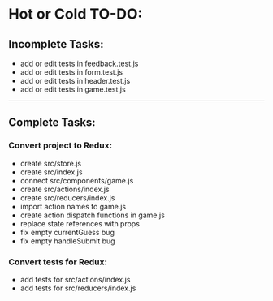 # Hot or Cold TO-DO:

## Incomplete Tasks:
- add or edit tests in feedback.test.js
- add or edit tests in form.test.js
- add or edit tests in header.test.js
- add or edit tests in game.test.js

---------------------

## Complete Tasks:

### Convert project to Redux:
- create src/store.js
- create src/index.js
- connect src/components/game.js
- create src/actions/index.js
- create src/reducers/index.js
- import action names to game.js
- create action dispatch functions in game.js
- replace state references with props
- fix empty currentGuess bug
- fix empty handleSubmit bug

### Convert tests for Redux:
- add tests for src/actions/index.js
- add tests for src/reducers/index.js

